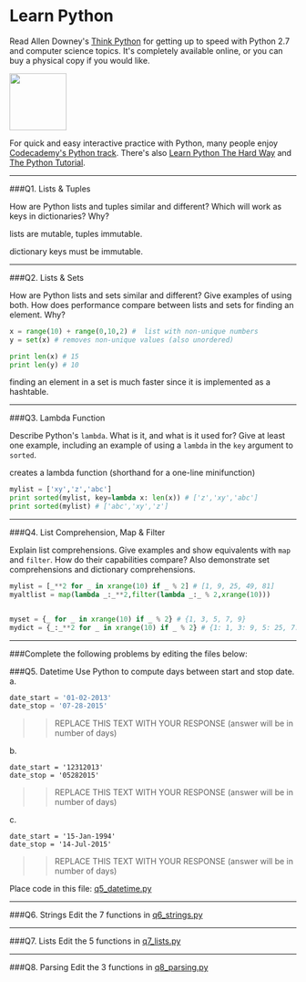 # Learn Python

Read Allen Downey's [Think Python](http://www.greenteapress.com/thinkpython/) for getting up to speed with Python 2.7 and computer science topics. It's completely available online, or you can buy a physical copy if you would like.

<a href="http://www.greenteapress.com/thinkpython/"><img src="img/think_python.png" style="width: 100px;" target="_blank"></a>

For quick and easy interactive practice with Python, many people enjoy [Codecademy's Python track](http://www.codecademy.com/en/tracks/python). There's also [Learn Python The Hard Way](http://learnpythonthehardway.org/book/) and [The Python Tutorial](https://docs.python.org/2/tutorial/).

---

###Q1. Lists &amp; Tuples

How are Python lists and tuples similar and different? Which will work as keys in dictionaries? Why?

lists are mutable, tuples immutable.  

dictionary keys must be immutable.  

---

###Q2. Lists &amp; Sets

How are Python lists and sets similar and different? Give examples of using both. How does performance compare between lists and sets for finding an element. Why?

```py
x = range(10) + range(0,10,2) #  list with non-unique numbers  
y = set(x) # removes non-unique values (also unordered)  

print len(x) # 15  
print len(y) # 10  
```

finding an element in a set is much faster since it is implemented as a hashtable.  

---

###Q3. Lambda Function

Describe Python's `lambda`. What is it, and what is it used for? Give at least one example, including an example of using a `lambda` in the `key` argument to `sorted`.

creates a lambda function (shorthand for a one-line minifunction)
```py
mylist = ['xy','z','abc']  
print sorted(mylist, key=lambda x: len(x)) # ['z','xy','abc']  
print sorted(mylist) # ['abc','xy','z']  
```
---

###Q4. List Comprehension, Map &amp; Filter

Explain list comprehensions. Give examples and show equivalents with `map` and `filter`. How do their capabilities compare? Also demonstrate set comprehensions and dictionary comprehensions.
```py
mylist = [_**2 for _ in xrange(10) if _ % 2] # [1, 9, 25, 49, 81]  
myaltlist = map(lambda _:_**2,filter(lambda _:_ % 2,xrange(10)))  


myset = {_ for _ in xrange(10) if _ % 2} # {1, 3, 5, 7, 9}  
mydict = {_:_**2 for _ in xrange(10) if _ % 2} # {1: 1, 3: 9, 5: 25, 7: 49, 9: 81}  
```
---

###Complete the following problems by editing the files below:

###Q5. Datetime
Use Python to compute days between start and stop date.   
a.  

```py
date_start = '01-02-2013'    
date_stop = '07-28-2015'
```

>> REPLACE THIS TEXT WITH YOUR RESPONSE (answer will be in number of days)

b.  
```
date_start = '12312013'  
date_stop = '05282015'  
```

>> REPLACE THIS TEXT WITH YOUR RESPONSE (answer will be in number of days)

c.  
```
date_start = '15-Jan-1994'      
date_stop = '14-Jul-2015'  
```

>> REPLACE THIS TEXT WITH YOUR RESPONSE  (answer will be in number of days)

Place code in this file: [q5_datetime.py](python/q5_datetime.py)

---

###Q6. Strings
Edit the 7 functions in [q6_strings.py](python/q6_strings.py)

---

###Q7. Lists
Edit the 5 functions in [q7_lists.py](python/q7_lists.py)

---

###Q8. Parsing
Edit the 3 functions in [q8_parsing.py](python/q8_parsing.py)





